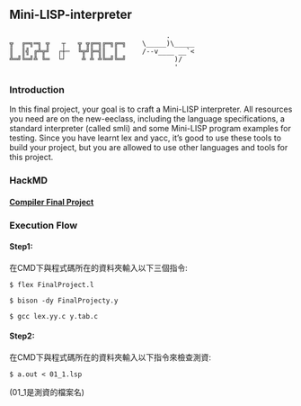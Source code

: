 ## Mini-LISP-interpreter

```
                                       .  
╦  ╔═╗═╗ ╦   ┬   ╦ ╦╔═╗╔═╗╔═╗    \_____)\_____  
║  ║╣ ╔╩╦╝  ┌┼─  ╚╦╝╠═╣║  ║      /--v____ __`<  
╩═╝╚═╝╩ ╚═  └┘    ╩ ╩ ╩╚═╝╚═╝            )/    
                                         '       
```

### Introduction
In this final project, your goal is to craft a Mini-LISP interpreter. All resources you need are on the new-eeclass, including the language specifications, a standard interpreter (called smli) and some Mini-LISP program examples for testing. Since you have learnt lex and yacc, it’s good to use these tools to build your project, but you are allowed to use other languages and tools for this project.

### HackMD
#### [Compiler Final Project](https://hackmd.io/XthPcj50RNixLm39gmeO7w)

### Execution Flow
#### Step1:
在CMD下與程式碼所在的資料夾輸入以下三個指令:

```
$ flex FinalProject.l
```

```
$ bison -dy FinalProjecty.y
```

```
$ gcc lex.yy.c y.tab.c
```

#### Step2:
在CMD下與程式碼所在的資料夾輸入以下指令來檢查測資:

```
$ a.out < 01_1.lsp
```

(01_1是測資的檔案名)
